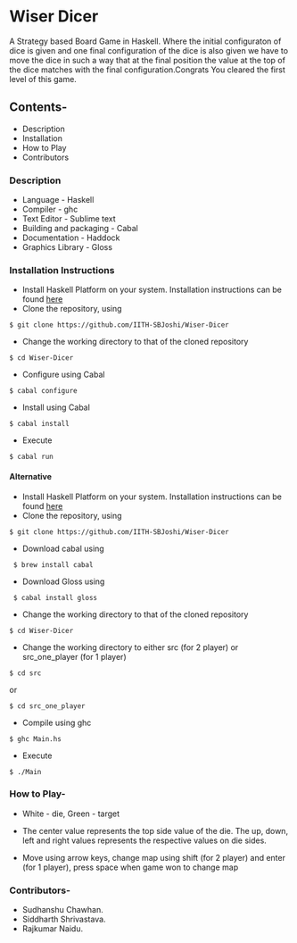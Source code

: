 # Wiser Dicer

A Strategy based Board Game in Haskell.
Where the initial configuraton of dice is given and one 
final configuration of the dice is also given we have to move the dice in such a way that at the final position the value at the top of the dice matches with the final configuration.Congrats You cleared the first level of this game.

## Contents-
* Description
* Installation
* How to Play
* Contributors

### Description

* Language - Haskell
* Compiler - ghc
* Text Editor - Sublime text
* Building and packaging - Cabal
* Documentation - Haddock
* Graphics Library - Gloss

### Installation Instructions

* Install Haskell Platform on your system. Installation instructions can be found [here](https://www.haskell.org/platform/)
* Clone the repository, using

 ```
 $ git clone https://github.com/IITH-SBJoshi/Wiser-Dicer
 ```

* Change the working directory to that of the cloned repository

```
$ cd Wiser-Dicer
```
* Configure using Cabal

```
$ cabal configure
```
* Install using Cabal

```
$ cabal install
```

* Execute
```
$ cabal run
```
#### Alternative

* Install Haskell Platform on your system. Installation instructions can be found [here](https://www.haskell.org/platform/)
* Clone the repository, using

 ```
 $ git clone https://github.com/IITH-SBJoshi/Wiser-Dicer
 ```
* Download cabal using

```
 $ brew install cabal
 ```
 
* Download Gloss using 

```
 $ cabal install gloss
```

* Change the working directory to that of the cloned repository

```
$ cd Wiser-Dicer
```
* Change the working directory to either src (for 2 player) or src_one_player (for 1 player)

```
$ cd src 
```
or

```
$ cd src_one_player 
```

* Compile using ghc

```
$ ghc Main.hs
```

* Execute
```
$ ./Main
```


### How to Play-

* White - die, Green - target

* The center value represents the top side value of the die.
The up, down, left and right values represents the respective values on die sides.
* Move using arrow keys, change map using shift (for 2 player) and enter (for 1 player), press space when game won to change map

### Contributors-
* Sudhanshu Chawhan.
* Siddharth Shrivastava.
* Rajkumar Naidu.

